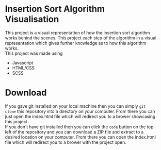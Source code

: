 # Insertion Sort Algorithm Visualisation
This project is a visual representation of how the insertion sort algorithm works behind the scenes. This project each step of the algorithm in a visual representation which gives further knowledge as to how this algorithm works. <br>This project was made using <br>
* Javascript
* HTML/CSS
* SCSS

# Download
If you gave git installed on your local machine then you can simply `git clone` this repository into a directory on your computer. From there you can just open the index.html file which will redirect you to a brower showcasing this project.
<br>
If you don't have git installed then you can click the `code` button on the top left of the repository and you can download a ZIP file and extract to a desired location on your computer. From there you can open the index.html file which will redirect you to a brower with the project open.
